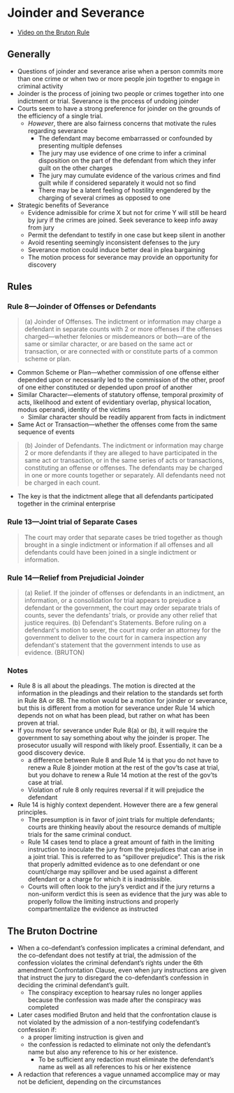 # Joinder and Severance

* [Video on the Bruton Rule](https://www.youtube.com/watch?v=MdGnwYc_0w8&list=UUW8X2enjxf9LsaZ_qci90jA "The Bruton Rule - YouTube")

## Generally

* Questions of joinder and severance arise when a person commits more than one crime or when two or more people join together to engage in criminal activity
* Joinder is the process of joining two people or crimes together into one indictment or trial. Severance is the process of undoing joinder
* Courts seem to have a strong preference for joinder on the grounds of the efficiency of a single trial.
    * *However*, there are also fairness concerns that motivate the rules regarding severance
        * The defendant may become embarrassed or confounded by presenting multiple defenses
        * The jury may use evidence of one crime to infer a criminal disposition on the part of the defendant from which they infer guilt on the other charges
        * The jury may cumulate evidence of the various crimes and find guilt while if considered separately it would not so find
        * There may be a latent feeling of hostility engendered by the charging of several crimes as opposed to one
* Strategic benefits of Severance
    * Evidence admissible for crime X but not for crime Y will still be heard by jury if the crimes are joined. Seek severance to keep info away from jury 
    * Permit the defendant to testify in one case but keep silent in another
    * Avoid resenting seemingly inconsistent defenses to the jury
    * Severance motion could induce better deal in plea bargaining
    * The motion process for severance may provide an opportunity for discovery

## Rules

### Rule 8—Joinder of Offenses or Defendants

> (a) Joinder of Offenses. The indictment or information may charge a defendant in separate counts with 2 or more offenses if the offenses charged—whether felonies or misdemeanors or both—are of the same or similar character, or are based on the same act or transaction, or are connected with or constitute parts of a common scheme or plan.

* Common Scheme or Plan—whether commission of one offense either depended upon or necessarily led to the commission of the other, proof of one either constituted or depended upon proof of another
* Similar Character—elements of statutory offense, temporal proximity of acts, likelihood and extent of evidentiary overlap, physical location, modus operandi, identity of the victims
    * Similar character should be readily apparent from facts in indictment
* Same Act or Transaction—whether the offenses come from the same sequence of events
 
> (b) Joinder of Defendants. The indictment or information may charge 2 or more defendants if they are alleged to have participated in the same act or transaction, or in the same series of acts or transactions, constituting an offense or offenses. The defendants may be charged in one or more counts together or separately. All defendants need not be charged in each count.

*  The key is that the indictment allege that all defendants participated together in the criminal enterprise

### Rule 13—Joint trial of Separate Cases

> The court may order that separate cases be tried together as though brought in a single indictment or information if all offenses and all defendants could have been joined in a single indictment or information.

### Rule 14—Relief from Prejudicial Joinder

> (a) Relief. If the joinder of offenses or defendants in an indictment, an information, or a consolidation for trial appears to prejudice a defendant or the government, the court may order separate trials of counts, sever the defendants’ trials, or provide any other relief that justice requires.
(b) Defendant's Statements. Before ruling on a defendant's motion to sever, the court may order an attorney for the government to deliver to the court for in camera inspection any defendant's statement that the government intends to use as evidence. (BRUTON)

### Notes

* Rule 8 is all about the pleadings. The motion is directed at the information in the pleadings and their relation to the standards set forth in Rule 8A or 8B. The motion would be a motion for joinder or severance, but this is different from a motion for severance under Rule 14 which depends not on what has been plead, but rather on what has been proven at trial.
* If you move for severance under Rule 8(a) or (b), it will require the
government to say something about why the joinder is proper. The prosecutor usually will respond with likely proof. Essentially, it can be a
good discovery device.
    * a difference between Rule 8 and Rule 14 is that you do not have to renew a Rule 8 joinder motion at the rest of the gov’ts case at trial, but you dohave to renew a Rule 14 motion at the rest of the gov’ts case at trial.
    * Violation of rule 8 only requires reversal if it will prejudice the defendant
* Rule 14 is highly context dependent. However there are a few general principles.
    * The presumption is in favor of joint trials for multiple defendants; courts are thinking heavily about the resource demands of multiple trials for the same criminal conduct.
    * Rule 14 cases tend to place a great amount of faith in the limiting instruction to inoculate the jury from the prejudices that can arise in a joint trial. This is referred to as “spillover prejudice”. This is the risk that properly admitted evidence as to one defendant or one count/charge may spillover and be used against a different defendant or a charge for which it is inadmissible.
    * Courts will often look to the jury’s verdict and if the jury returns a non-uniform verdict this is seen as evidence that the jury was able to properly follow the limiting instructions and properly compartmentalize the evidence as instructed    

## The Bruton Doctrine

* When a co-defendant’s confession implicates a criminal defendant, and the co-defendant does not testify at trial, the admission of the confession violates the criminal defendant’s rights under the 6th amendment Confrontation Clause, even when jury instructions are given that instruct the jury to disregard the co-defendant’s confession in deciding the criminal defendant’s guilt.
    * The conspiracy exception to hearsay rules no longer applies because the confession was made after the conspiracy was completed
* Later cases modified Bruton and held that the confrontation clause is not violated by the admission of a non-testifying codefendant’s confession if:
    * a proper limiting instruction is given and
    * the confession is redacted to eliminate not only the defendant’s name but also any reference to his or her existence.
        * To be sufficient any redaction must eliminate the defendant’s name as well as all references to his or her existence
* A redaction that references a vague unnamed accomplice may or may not be deficient, depending on the circumstances